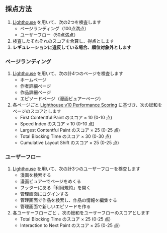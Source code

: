 ## 採点方法

1. [Lighthouse](https://github.com/GoogleChrome/lighthouse) を用いて、次の2つを検査します
   - ページランディング（100点満点）
   - ユーザーフロー（50点満点）
2. 検査したそれぞれのスコアを合算し、得点とします
3. **レギュレーションに違反している場合、順位対象外とします**

### ページランディング

1. [Lighthouse](https://github.com/GoogleChrome/lighthouse) を用いて、次の計4つのページを検査します
   - ホームページ
   - 作者詳細ページ
   - 作品詳細ページ
   - エピソードページ（漫画ビュアーページ）
1. 各ページごと [Lighthouse v10 Performance Scoring](https://web.dev/performance-scoring/#lighthouse-10) に基づき、次の総和をページのスコアとします
   - First Contentful Paint のスコア × 10 (0-10 点)
   - Speed Index のスコア × 10 (0-10 点)
   - Largest Contentful Paint のスコア × 25 (0-25 点)
   - Total Blocking Time のスコア × 30 (0-30 点)
   - Cumulative Layout Shift のスコア × 25 (0-25 点)

### ユーザーフロー

1. [Lighthouse](https://github.com/GoogleChrome/lighthouse) を用いて、次の計3つのユーザーフローを検査します
   - 漫画を検索する
   - 漫画ビュアーでページをめくる
   - フッターにある「利用規約」を開く
   - 管理画面にログインする
   - 管理画面で作品を検索し、作品の情報を編集する
   - 管理画面で新しいエピソードを作る
1. 各ユーザーフローごと 、次の総和をユーザーフローのスコアとします
   - Total Blocking Time のスコア × 25 (0-25 点)
   - Interaction to Next Paint のスコア × 25 (0-25 点)

